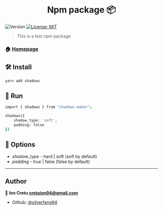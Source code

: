 <h1 align="center">Npm package 📦</h1>
<p>
  <img alt="Version" src="https://img.shields.io/badge/version-0.1.0-blue.svg?cacheSeconds=2592000" />
  <a href="#" target="_blank">
    <img alt="License: MIT" src="https://img.shields.io/badge/License-MIT-yellow.svg" />
  </a>
</p>

> This is a test npm package

### 🏠 [Homepage](https://github.com/silverfang94/node-experiments/tree/npm-package)

## 🛠️ Install

```sh
yarn add shadows
```

## 🚗 Run

```sh
import { shadows } from "shadows-maker";

shadows({
    shadow_type: 'soft',
    padding: false
})
```

## 🔎 Options

* *shadow_type* - hard | soft (soft by default)
* *padding* - true | false (false by default)

---

## Author

👨 **Ion Cretu <cretuion94@gmail.com>**

* Github: [@silverfang94](https://github.com/silverfang94)

